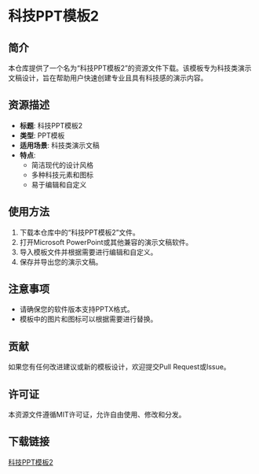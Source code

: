 # 科技PPT模板2

## 简介

本仓库提供了一个名为“科技PPT模板2”的资源文件下载。该模板专为科技类演示文稿设计，旨在帮助用户快速创建专业且具有科技感的演示内容。

## 资源描述

- **标题**: 科技PPT模板2
- **类型**: PPT模板
- **适用场景**: 科技类演示文稿
- **特点**: 
  - 简洁现代的设计风格
  - 多种科技元素和图标
  - 易于编辑和自定义

## 使用方法

1. 下载本仓库中的“科技PPT模板2”文件。
2. 打开Microsoft PowerPoint或其他兼容的演示文稿软件。
3. 导入模板文件并根据需要进行编辑和自定义。
4. 保存并导出您的演示文稿。

## 注意事项

- 请确保您的软件版本支持PPTX格式。
- 模板中的图片和图标可以根据需要进行替换。

## 贡献

如果您有任何改进建议或新的模板设计，欢迎提交Pull Request或Issue。

## 许可证

本资源文件遵循MIT许可证，允许自由使用、修改和分发。

## 下载链接

[科技PPT模板2](https://pan.quark.cn/s/230ac044100e)